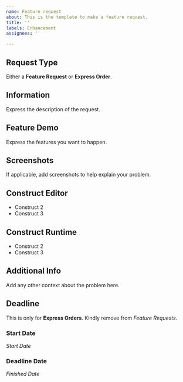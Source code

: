 ```yaml
---
name: Feature request
about: This is the template to make a feature request.
title: ''
labels: Enhancement
assignees: ''

---
```


## Request Type
Either a **Feature Request** or **Express Order**.

## Information
Express the description of the request.

## Feature Demo
Express the features you want to happen.

## Screenshots
If applicable, add screenshots to help explain your problem.

## Construct Editor
 - Construct 2
 - Construct 3

## Construct Runtime
 - Construct 2
 - Construct 3

## Additional Info
Add any other context about the problem here.

## Deadline
This is only for **Express Orders**. Kindly remove from _Feature Requests_.
### Start Date
*Start Date*

### Deadline Date
*Finished Date*
